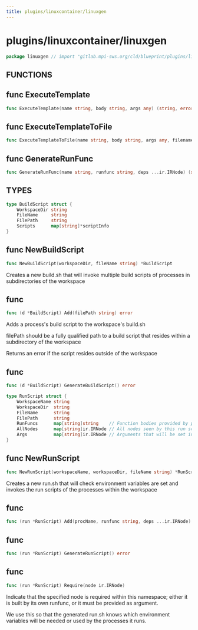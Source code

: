 ```yaml
---
title: plugins/linuxcontainer/linuxgen
---
```

# plugins/linuxcontainer/linuxgen
```go
package linuxgen // import "gitlab.mpi-sws.org/cld/blueprint/plugins/linuxcontainer/linuxgen"
```

## FUNCTIONS

## func ExecuteTemplate
```go
func ExecuteTemplate(name string, body string, args any) (string, error)
```
## func ExecuteTemplateToFile
```go
func ExecuteTemplateToFile(name string, body string, args any, filename string) error
```
## func GenerateRunFunc
```go
func GenerateRunFunc(name string, runfunc string, deps ...ir.IRNode) (string, error)
```

## TYPES

```go
type BuildScript struct {
	WorkspaceDir string
	FileName     string
	FilePath     string
	Scripts      map[string]*scriptInfo
}
```
## func NewBuildScript
```go
func NewBuildScript(workspaceDir, fileName string) *BuildScript
```
Creates a new build.sh that will invoke multiple build scripts of processes
in subdirectories of the workspace

## func 
```go
func (d *BuildScript) Add(filePath string) error
```
Adds a process's build script to the workspace's build.sh

filePath should be a fully qualified path to a build script that resides
within a subdirectory of the workspace

Returns an error if the script resides outside of the workspace

## func 
```go
func (d *BuildScript) GenerateBuildScript() error
```

```go
type RunScript struct {
	WorkspaceName string
	WorkspaceDir  string
	FileName      string
	FilePath      string
	RunFuncs      map[string]string    // Function bodies provided by processes
	AllNodes      map[string]ir.IRNode // All nodes seen by this run script
	Args          map[string]ir.IRNode // Arguments that will be set in calling the environment
}
```
## func NewRunScript
```go
func NewRunScript(workspaceName, workspaceDir, fileName string) *RunScript
```
Creates a new run.sh that will check environment variables are set and
invokes the run scripts of the processes within the workspace

## func 
```go
func (run *RunScript) Add(procName, runfunc string, deps ...ir.IRNode)
```

## func 
```go
func (run *RunScript) GenerateRunScript() error
```

## func 
```go
func (run *RunScript) Require(node ir.IRNode)
```
Indicate that the specified node is required within this namespace; either
it is built by its own runfunc, or it must be provided as argument.

We use this so that the generated run.sh knows which environment variables
will be needed or used by the processes it runs.


